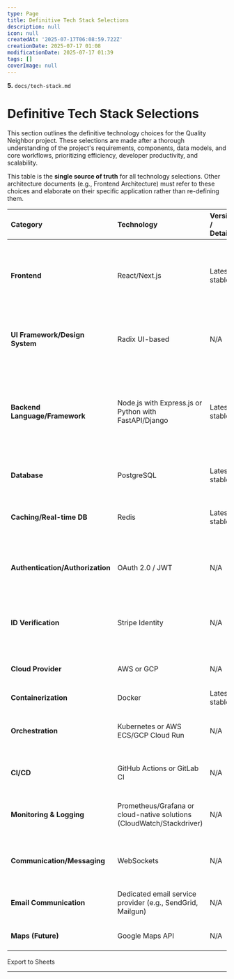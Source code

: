 ```yaml
---
type: Page
title: Definitive Tech Stack Selections
description: null
icon: null
createdAt: '2025-07-17T06:08:59.722Z'
creationDate: 2025-07-17 01:08
modificationDate: 2025-07-17 01:39
tags: []
coverImage: null
---
```


**5.** `docs/tech-stack.md`

# Definitive Tech Stack Selections

This section outlines the definitive technology choices for the Quality Neighbor project. These selections are made after a thorough understanding of the project's requirements, components, data models, and core workflows, prioritizing efficiency, developer productivity, and scalability.

This table is the **single source of truth** for all technology selections. Other architecture documents (e.g., Frontend Architecture) must refer to these choices and elaborate on their specific application rather than re-defining them.

| Category                         | Technology                                                            | Version / Details | Description / Purpose                                                                                                    | Justification (Optional)                                       |
| :------------------------------- | :-------------------------------------------------------------------- | :---------------- | :----------------------------------------------------------------------------------------------------------------------- | :------------------------------------------------------------- |
| **Frontend**                     | React/Next.js                                                         | Latest stable     | For performance, SEO, and developer experience for all user-facing and internal dashboards.                              | Rapid development of production-ready software.                |
| **UI Framework/Design System**   | Radix UI-based                                                        | N/A               | For consistent UI/UX, adherence to 8px grid system, and improved UX.                                                     | Optimized for efficient implementation by AI developer agents. |
| **Backend Language/Framework**   | Node.js with Express.js or Python with FastAPI/Django                 | Latest stable     | For rapid API development and scalability. Choice to be confirmed based on specific team expertise for maximum velocity. |                                                                |
| **Database**                     | PostgreSQL                                                            | Latest stable     | For relational data, ACID compliance, and scalability.                                                                   |                                                                |
| **Caching/Real-time DB**         | Redis                                                                 | Latest stable     | For caching and real-time features like temporary message states.                                                        |                                                                |
| **Authentication/Authorization** | OAuth 2.0 / JWT                                                       | N/A               | For token-based authentication and role-based access control (RBAC).                                                     |                                                                |
| **ID Verification**              | Stripe Identity                                                       | N/A               | For robust identity verification processes, crucial for trust and safety.                                                |                                                                |
| **Cloud Provider**               | AWS or GCP                                                            | N/A               | For scalability, managed services, and global reach.                                                                     |                                                                |
| **Containerization**             | Docker                                                                | Latest stable     | For application containerization.                                                                                        |                                                                |
| **Orchestration**                | Kubernetes or AWS ECS/GCP Cloud Run                                   | N/A               | For managing containerized applications, scaling, and high availability.                                                 |                                                                |
| **CI/CD**                        | GitHub Actions or GitLab CI                                           | N/A               | For automated testing, building, and deployment.                                                                         | Ensures rapid and reliable releases.                           |
| **Monitoring & Logging**         | Prometheus/Grafana or cloud-native solutions (CloudWatch/Stackdriver) | N/A               | For system health, performance, and error tracking.                                                                      |                                                                |
| **Communication/Messaging**      | WebSockets                                                            | N/A               | For real-time messaging (user-to-user, business-to-team).                                                                |                                                                |
| **Email Communication**          | Dedicated email service provider (e.g., SendGrid, Mailgun)            | N/A               | For transactional emails and bulk newsletters.                                                                           |                                                                |
| **Maps (Future)**                | Google Maps API                                                       | N/A               | For features like the tool/library map.                                                                                  |                                                                |

Export to Sheets

---
